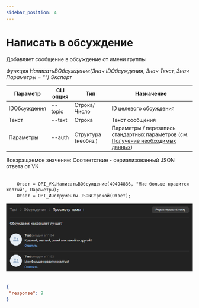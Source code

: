 ```yaml
---
sidebar_position: 4
---
```


# Написать в обсуждение
Добавляет сообщение в обсуждение от имени группы

*Функция НаписатьВОбсуждение(Знач IDОбсуждения, Знач Текст, Знач Параметры = "") Экспорт*

  | Параметр | CLI опция | Тип | Назначение |
  |-|-|-|-|
  | IDОбсуждения | --topic | Строка/Число | ID целевого обсуждения |
  | Текст | --text | Строка | Текст сообщения |
  | Параметры | --auth | Структура (необяз.) | Параметры / перезапись стандартных параметров (см. [Получение необходимых данных](../)) |
  
  Вовзращаемое значение: Соответствие - сериализованный JSON ответа от VK

```bsl title="Пример кода"
	
	Ответ = OPI_VK.НаписатьВОбсуждение(49494836, "Мне больше нравится желтый", Параметры);
	Ответ = OPI_Инструменты.JSONСтрокой(Ответ);

```

![Результат](img/2.png)

```json title="Результат"

{
 "response": 9
}

```
